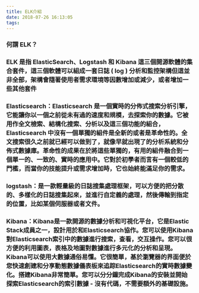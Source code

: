 ```yaml
---
title: ELK介紹
date: 2018-07-26 16:13:05
tags:
---
```


### 何謂 ELK？

### ELK 是指 ElasticSearch、Logstash 和 Kibana 這三個開源軟體的集合套件，這三個軟體可以組成一套日誌 ( log ) 分析和監控架構但這並非全部，架構會隨著使用者需求環境等因數增加或減少，或者增加一些其他套件

### Elasticsearch：Elasticsearch 是一個實時的分佈式搜索分析引擎，它能讓你以一個之前從未有過的速度和規模，去探索你的數據。它被用作全文檢索、結構化搜索、分析以及這三個功能的組合，Elasticsearch 中沒有一個單獨的組件是全新的或者是革命性的。全文搜索很久之前就已經可以做到了，就像早就出現了的分析系統和分佈式數據庫。革命性的成果在於將這些單獨的，有用的組件融合到一個單一的、一致的、實時的應用中。它對於初學者而言有一個較低的門檻，而當你的技能提升或需求增加時，它也始終能滿足你的需求。

### logstash：是一款輕量級的日誌搜集處理框架，可以方便的把分散的、多樣化的日誌搜集起來，並進行自定義的處理，然後傳輸到指定的位置，比如某個伺服器或者文件。

### Kibana：Kibana是一款開源的數據分析和可視化平台，它是Elastic Stack成員之一，設計用於和Elasticsearch協作。您可以使用Kibana對Elasticsearch索引中的數據進行搜索，查看，交互操作。您可以很方便的利用圖表，表格及地圖對數據進行多元化的分析和呈現。Kibana可以使用大數據通俗易懂。它很簡單，基於瀏覽器的界面便於您快速創建和分享動態數據儀表板來追踪Elasticsearch的實時數據變化。搭建Kibana非常簡單。您可以分分鐘完成Kibana的安裝並開始探索Elasticsearch的索引數據 - 沒有代碼，不需要額外的基礎設施。

